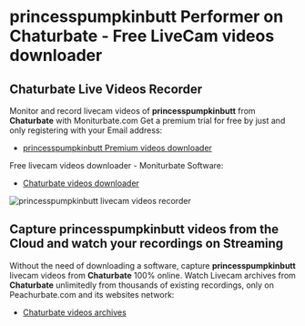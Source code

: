 # princesspumpkinbutt Performer on Chaturbate - Free LiveCam videos downloader

## Chaturbate Live Videos Recorder

Monitor and record livecam videos of **princesspumpkinbutt** from **Chaturbate** with Moniturbate.com
Get a premium trial for free by just and only registering with your Email address:
* [princesspumpkinbutt Premium videos downloader](https://moniturbate.com/request-demo-licence-key.html)

Free livecam videos downloader - Moniturbate Software:
* [Chaturbate videos downloader](https://moniturbate.com/moniturbate-download-software.html)

![princesspumpkinbutt livecam videos recorder](https://peachurnet.com/templates/moniturbate-software.png)


## Capture princesspumpkinbutt videos from the Cloud and watch your recordings on Streaming

Without the need of downloading a software, capture **princesspumpkinbutt** livecam videos from **Chaturbate** 100% online.
Watch Livecam archives from **Chaturbate** unlimitedly from thousands of existing recordings, only on Peachurbate.com and its websites network:
* [Chaturbate videos archives](https://peachurnet.com/)